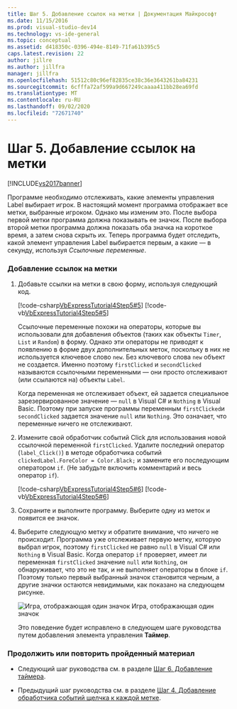 ```yaml
---
title: Шаг 5. Добавление ссылок на метки | Документация Майкрософт
ms.date: 11/15/2016
ms.prod: visual-studio-dev14
ms.technology: vs-ide-general
ms.topic: conceptual
ms.assetid: d418350c-0396-494e-8149-71fa61b395c5
caps.latest.revision: 22
author: jillre
ms.author: jillfra
manager: jillfra
ms.openlocfilehash: 51512c80c96ef82835ce38c36e3643261ba84231
ms.sourcegitcommit: 6cfffa72af599a9d667249caaaa411bb28ea69fd
ms.translationtype: MT
ms.contentlocale: ru-RU
ms.lasthandoff: 09/02/2020
ms.locfileid: "72671740"
---
```

# <a name="step-5-add-label-references"></a>Шаг 5. Добавление ссылок на метки
[!INCLUDE[vs2017banner](../includes/vs2017banner.md)]

Программе необходимо отслеживать, какие элементы управления Label выбирает игрок. В настоящий момент программа отображает все метки, выбранные игроком. Однако мы изменим это. После выбора первой метки программа должна показывать ее значок. После выбора второй метки программа должна показать оба значка на короткое время, а затем снова скрыть их. Теперь программа будет отследить, какой элемент управления Label выбирается первым, а какие — в секунду, используя *Ссылочные переменные*.

### <a name="to-add-label-references"></a>Добавление ссылок на метки

1. Добавьте ссылки на метки в свою форму, используя следующий код.

     [!code-csharp[VbExpressTutorial4Step5#5](../snippets/csharp/VS_Snippets_VBCSharp/vbexpresstutorial4step5/cs/form1.cs#5)]
     [!code-vb[VbExpressTutorial4Step5#5](../snippets/visualbasic/VS_Snippets_VBCSharp/vbexpresstutorial4step5/vb/form1.vb#5)]

     Ссылочные переменные похожи на операторы, которые вы использовали для добавления объектов (таких как объекты `Timer`, `List` и `Random`) в форму. Однако эти операторы не приводят к появлению в форме двух дополнительных меток, поскольку в них не используется ключевое слово `new`. Без ключевого слова `new` объект не создается. Именно поэтому `firstClicked` и `secondClicked` называются ссылочными переменными — они просто отслеживают (или ссылаются на) объекты `Label`.

     Когда переменная не отслеживает объект, ей задается специальное зарезервированное значение — `null` в Visual C# и `Nothing` в Visual Basic. Поэтому при запуске программы переменным `firstClicked`и `secondClicked` задается значение `null` или `Nothing`. Это означает, что переменные ничего не отслеживают.

2. Измените свой обработчик событий Click для использования новой ссылочной переменной `firstClicked`. Удалите последний оператор (`label_Click()`) в методе обработчика событий `clickedLabel.ForeColor = Color.Black;` и замените его последующим оператором `if`. (Не забудьте включить комментарий и весь оператор `if`).

     [!code-csharp[VbExpressTutorial4Step5#6](../snippets/csharp/VS_Snippets_VBCSharp/vbexpresstutorial4step5/cs/form1.cs#6)]
     [!code-vb[VbExpressTutorial4Step5#6](../snippets/visualbasic/VS_Snippets_VBCSharp/vbexpresstutorial4step5/vb/form1.vb#6)]

3. Сохраните и выполните программу. Выберите одну из меток и появится ее значок.

4. Выберите следующую метку и обратите внимание, что ничего не происходит. Программа уже отслеживает первую метку, которую выбрал игрок, поэтому `firstClicked` не равно `null` в Visual C# или `Nothing` в Visual Basic. Когда оператор `if` проверяет, имеет ли переменная `firstClicked` значение `null` или `Nothing`, он обнаруживает, что это не так, и не выполняет операторы в блоке `if`. Поэтому только первый выбранный значок становится черным, а другие значки остаются невидимыми, как показано на следующем рисунке.

     ![Игра, отображающая один значок](../ide/media/express-tut4step5.png "Express_Tut4Step5") Игра, отображающая один значок

     Это поведение будет исправлено в следующем шаге руководства путем добавления элемента управления **Таймер**.

### <a name="to-continue-or-review"></a>Продолжить или повторить пройденный материал

- Следующий шаг руководства см. в разделе [Шаг 6. Добавление таймера](../ide/step-6-add-a-timer.md).

- Предыдущий шаг руководства см. в разделе [Шаг 4. Добавление обработчика событий щелчка к каждой метке](../ide/step-4-add-a-click-event-handler-to-each-label.md).
